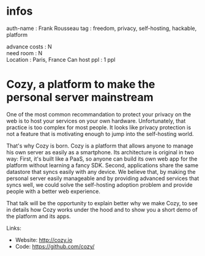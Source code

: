 # infos

auth-name       : Frank Rousseau
tag             : freedom, privacy, self-hosting, hackable, platform

advance costs   : N  
need room       : N   
Location        : Paris, France
Can host ppl    : 1 ppl


# Cozy, a platform to make the personal server mainstream

One of the most common recommandation to protect your privacy on the web is to
host your services on your own hardware. Unfortunately, that practice is too
complex for most people. It looks like privacy protection is not a feature that
is motivating enough to jump into the self-hosting world.

That's why Cozy is born. Cozy is a platform that allows anyone to manage his
own server as easily as a smartphone. Its architecture is original in two way:
First, it's built like a PaaS, so anyone can build its own web app for the
platform without learning a fancy SDK. Second, applications share the same
datastore that syncs easily with any device. 
We believe that, by making the personal server easily manageable and by
providing advanced services that syncs well, we could solve the self-hosting
adoption problem and provide people with a better web experience.

That talk will be the opportunity to explain better why we make Cozy,
to see in details how Cozy works under the hood and to show you a short demo of
the platform and its apps. 

Links:

* Website: http://cozy.io
* Code: https://github.com/cozy/
